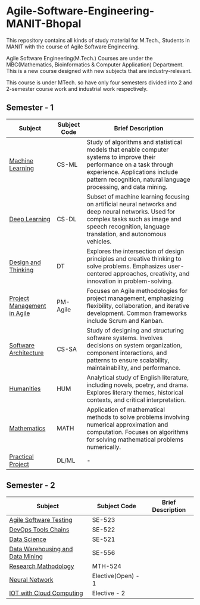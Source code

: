 # Agile-Software-Engineering-MANIT-Bhopal
This repository contains all kinds of study material for M.Tech., Students in MANIT with the course of Agile Software Engineering.

Agile Software Engineering(M.Tech.) Courses are under the MBC(Mathematics, Bioinformatics & Computer Application) Department. This is a new course designed with new subjects that are industry-relevant.

This course is under MTech. so have only four semesters divided into 2 and 2-semester course work and industrial work respectively.

## Semester - 1
| Subject                        | Subject Code   | Brief Description                                             |
| ------------------------------ | -------------- | ------------------------------------------------------------ |
| [Machine Learning](/notes/ml_notes.md)               | CS-ML          | Study of algorithms and statistical models that enable computer systems to improve their performance on a task through experience. Applications include pattern recognition, natural language processing, and data mining. |
| [Deep Learning](/notes/)                  | CS-DL          | Subset of machine learning focusing on artificial neural networks and deep neural networks. Used for complex tasks such as image and speech recognition, language translation, and autonomous vehicles. |
| [Design and Thinking](/notes/Design_Thinking.md)            | DT             | Explores the intersection of design principles and creative thinking to solve problems. Emphasizes user-centered approaches, creativity, and innovation in problem-solving. |
| [Project Management in Agile](/notes/Note.md)    | PM-Agile       | Focuses on Agile methodologies for project management, emphasizing flexibility, collaboration, and iterative development. Common frameworks include Scrum and Kanban. |
| [Software Architecture](/notes/software_arch.md)          | CS-SA          | Study of designing and structuring software systems. Involves decisions on system organization, component interactions, and patterns to ensure scalability, maintainability, and performance. |
| [Humanities](/notes/english.md)                     | HUM            | Analytical study of English literature, including novels, poetry, and drama. Explores literary themes, historical contexts, and critical interpretation. |
| [Mathematics](/notes/Numerical_Analysis.md)                    | MATH           | Application of mathematical methods to solve problems involving numerical approximation and computation. Focuses on algorithms for solving mathematical problems numerically. |
| [Practical Project](/notes/practical.md) | DL/ML | - |

## Semester - 2
| Subject                        | Subject Code   | Brief Description                                             |
| ------------------------------ | -------------- | ------------------------------------------------------------ |
| [Agile Software Testing](/notes/agile_software_testing.md) | SE-523 | |
| [DevOps Tools Chains](/notes/devops.md) | SE-522 | |
| [Data Science](/notes/ds.md) | SE-521 |  |
| [Data Warehousing and Data Mining](/notes/dw.md) | SE-556 | |
| [Research Mathodology](/notes/mth.md) | MTH-524 | |
| [Neural Network](/notes/nn.md) | Elective(Open) - 1 | |
| [IOT with Cloud Computing](/notes/iot.md) | Elective - 2 | |
